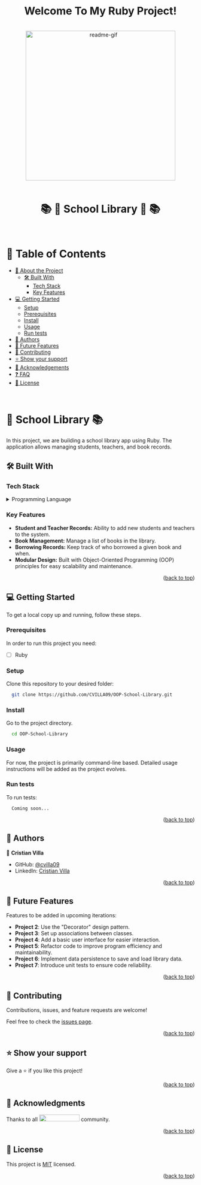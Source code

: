 <a name="readme-top"></a>
<div align="center">
 <h1><b> Welcome To My Ruby Project! </b></h1>
</div>  

<br/>

<div align="center">
  <img src="https://media0.giphy.com/media/KDYB0cH4HW8xc3VIAx/giphy.gif" alt="readme-gif" width="400" height="400" style="display: inline-block;">
</div>

<br/>

<div align="center">
  <h1 style="border-bottom: none;"> 📚 🏫 School Library 🏫 📚 </h1>
</div>

<br/>

<!-- TABLE OF CONTENTS -->

# 📗 Table of Contents

- [📖 About the Project](#about-project)
  - [🛠 Built With](#built-with)
    - [Tech Stack](#tech-stack)
    - [Key Features](#key-features)
- [💻 Getting Started](#getting-started)
  - [Setup](#setup)
  - [Prerequisites](#prerequisites)
  - [Install](#install)
  - [Usage](#usage)
  - [Run tests](#run-tests)
- [👥 Authors](#authors)
- [🔭 Future Features](#future-features)
- [🤝 Contributing](#contributing)
- [⭐️ Show your support](#support)
- [🙏 Acknowledgements](#acknowledgements)
- [❓ FAQ](#faq)
- [📝 License](#license)

<br/>

<!-- PROJECT DESCRIPTION -->

# 🏫 School Library 📚 <a name="about-project"></a>

In this project, we are building a school library app using Ruby. The application allows managing students, teachers, and book records.


## 🛠 Built With <a name="built-with"></a>

### Tech Stack <a name="tech-stack"></a>

<details>
<summary>Programming Language</summary>
  <ul>
   <li><a href="https://www.ruby-lang.org/en/">Ruby</a></li>
  </ul>
</details>

<!-- Features -->

### Key Features <a name="key-features"></a>

- **Student and Teacher Records:** Ability to add new students and teachers to the system.
- **Book Management:** Manage a list of books in the library.
- **Borrowing Records:** Keep track of who borrowed a given book and when.
- **Modular Design:** Built with Object-Oriented Programming (OOP) principles for easy scalability and maintenance.

<p align="right">(<a href="#readme-top">back to top</a>)</p>

<!-- GETTING STARTED -->

## 💻 Getting Started <a name="getting-started"></a>

<a name="readme-top"></a>

To get a local copy up and running, follow these steps.

### Prerequisites

In order to run this project you need:

- [ ] Ruby

### Setup

Clone this repository to your desired folder:

```bash
  git clone https://github.com/CVILLA09/OOP-School-Library.git
```

### Install

Go to the project directory.

```bash
  cd OOP-School-Library
```

### Usage

For now, the project is primarily command-line based. Detailed usage instructions will be added as the project evolves.

### Run tests

To run tests:

```test
  Coming soon...
```

<p align="right">(<a href="#readme-top">back to top</a>)</p>

<!-- AUTHORS -->

## 👥 Authors <a name="authors"></a>

👤 **Cristian Villa**

- GitHub: [@cvilla09](https://github.com/CVILLA09)
- LinkedIn: [Cristian Villa](https://www.linkedin.com/in/cristianvillavirgen)

<p align="right">(<a href="#readme-top">back to top</a>)</p>

<!-- FUTURE FEATURES -->

## 🔭 Future Features <a name="future-features"></a>

Features to be added in upcoming iterations:

- **Project 2**: Use the "Decorator" design pattern.
- **Project 3**: Set up associations between classes.
- **Project 4**: Add a basic user interface for easier interaction.
- **Project 5**: Refactor code to improve program efficiency and maintainability.
- **Project 6**: Implement data persistence to save and load library data.
- **Project 7**: Introduce unit tests to ensure code reliability.

<p align="right">(<a href="#readme-top">back to top</a>)</p>

## 🤝 Contributing <a name="contributing"></a>

Contributions, issues, and feature requests are welcome!

Feel free to check the [issues page](https://github.com/kazim110/SpaceTraveler/issues).

<p align="right">(<a href="#readme-top">back to top</a>)</p>

<!-- SUPPORT -->

## ⭐️ Show your support <a name="support"></a>

Give a ⭐️ if you like this project!

<p align="right">(<a href="#readme-top">back to top</a>)</p>

<!-- ACKNOWLEDGEMENTS -->

## 🙏 Acknowledgments <a name="acknowledgements"></a>

Thanks to all <img src="https://assets-global.website-files.com/5dbb30f00775d4c32191a4df/61b33c641028e40f097ca160_microverse-nav-logo-170.png" width="108" height="18"> community.

<p align="right">(<a href="#readme-top">back to top</a>)</p>

<!-- LICENSE -->

## 📝 License <a name="license"></a>

This project is [MIT](./LICENSE) licensed.

<p align="right">(<a href="#readme-top">back to top</a>)</p>
